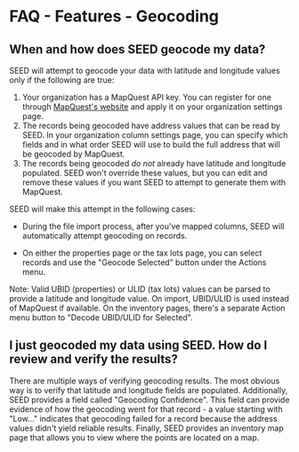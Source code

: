 # FAQ - Features - Geocoding

## When and how does SEED geocode my data?

SEED will attempt to geocode your data with latitude and longitude values only if the following are true:

1. Your organization has a MapQuest API key. You can register for one through [MapQuest's website](https://developer.mapquest.com/plan_purchase/steps/business_edition/business_edition_free/register) and apply it on your organization settings page.
2. The records being geocoded have address values that can be read by SEED. In your organization column settings page, you can specify which fields and in what order SEED will use to build the full address that will be geocoded by MapQuest.
3. The records being geocoded _do not_ already have latitude and longitude populated. SEED won't override these values, but you can edit and remove these values if you want SEED to attempt to generate them with MapQuest.

SEED will make this attempt in the following cases:

* During the file import process, after you've mapped columns, SEED will automatically attempt geocoding on records.

* On either the properties page or the tax lots page, you can select records and use the "Geocode Selected" button under the Actions menu.

Note: Valid UBID (properties) or ULID (tax lots) values can be parsed to provide a latitude and longitude value. On import, UBID/ULID is used instead of MapQuest if available. On the inventory pages, there's a separate Action menu button to "Decode UBID/ULID for Selected".

## I just geocoded my data using SEED. How do I review and verify the results?

There are multiple ways of verifying geocoding results. The most obvious way is to verify that latitude and longitude fields are populated. Additionally, SEED provides a field called "Geocoding Confidence". This field can provide evidence of how the geocoding went for that record - a value starting with "Low..." indicates that geocoding failed for a record because the address values didn't yield reliable results. Finally, SEED provides an inventory map page that allows you to view where the points are located on a map.
